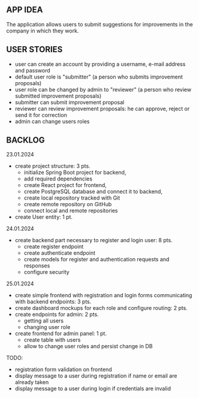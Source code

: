 ## APP IDEA
The application allows users to submit suggestions for improvements in the company in which they work.

## USER STORIES
- user can create an account by providing a username, e-mail address and password
- default user role is "submitter" (a person who submits improvement proposals)
- user role can be changed by admin to "reviewer" (a person who review submitted improvement proposals)
- submitter can submit improvement proposal
- reviewer can review improvement proposals: he can approve, reject or send it for correction
- admin can change users roles

## BACKLOG

23.01.2024
- create project structure: 3 pts.
  - initialize Spring Boot project for backend,
  - add required dependencies
  - create React project for frontend, 
  - create PostgreSQL database and connect it to backend,
  - create local repository tracked with Git
  - create remote repository on GitHub
  - connect local and remote repositories
- create User entity: 1 pt.

24.01.2024
- create backend part necessary to register and login user: 8 pts.
  - create register endpoint
  - create authenticate endpoint
  - create models for register and authentication requests and responses
  - configure security

25.01.2024
- create simple frontend with registration and login forms communicating with backend endpoints: 3 pts.
- create dashboard mockups for each role and configure routing: 2 pts.
- create endpoints for admin: 2 pts.
  - getting all users
  - changing user role
- create frontend for admin panel: 1 pt.
  - create table with users
  - allow to change user roles and persist change in DB



TODO:
- registration form validation on frontend
- display message to a user during registration if name or email are already taken
- display message to a user during login if credentials are invalid